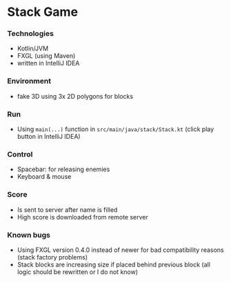 # Stack Game

### Technologies

- Kotlin/JVM
- FXGL (using Maven)
- written in IntelliJ IDEA

### Environment

- fake 3D using 3x 2D polygons for blocks

### Run

- Using `main(...)` function in `src/main/java/stack/Stack.kt` (click play button in IntelliJ IDEA)

### Control

- Spacebar: for releasing enemies
- Keyboard & mouse

### Score

- Is sent to server after name is filled
- High score is downloaded from remote server

### Known bugs

- Using FXGL version 0.4.0 instead of newer for bad compatibility reasons (stack factory problems)
- Stack blocks are increasing size if placed behind previous block (all logic should be rewritten or I do not know)
